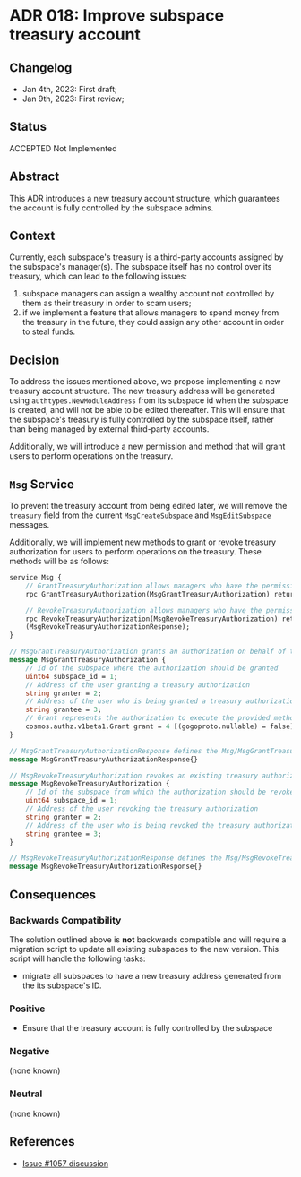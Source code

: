 # ADR 018: Improve subspace treasury account

## Changelog
- Jan 4th, 2023: First draft;
- Jan 9th, 2023: First review;

## Status

ACCEPTED Not Implemented

## Abstract

This ADR introduces a new treasury account structure, which guarantees the account is fully controlled by the subspace admins.

## Context

Currently, each subspace's treasury is a third-party accounts assigned by the subspace's manager(s). The subspace itself has no control over its treasury, which can lead to the following issues:
1. subspace managers can assign a wealthy account not controlled by them as their treasury in order to scam users;
2. if we implement a feature that allows managers to spend money from the treasury in the future, they could assign any other account in order to steal funds.

## Decision

To address the issues mentioned above, we propose implementing a new treasury account structure. The new treasury address will be generated using `authtypes.NewModuleAddress` from its subspace id when the subspace is created, and will not be able to be edited thereafter. This will ensure that the subspace's treasury is fully controlled by the subspace itself, rather than being managed by external third-party accounts.

Additionally, we will introduce a new permission and method that will grant users to perform operations on the treasury.

## `Msg` Service

To prevent the treasury account from being edited later, we will remove the `treasury` field from the current `MsgCreateSubspace` and `MsgEditSubspace` messages.

Additionally, we will implement new methods to grant or revoke treasury authorization for users to perform operations on the treasury. These methods will be as follows:

```protobuf
service Msg {
    // GrantTreasuryAuthorization allows managers who have the permission to grant a treasury authorization to a user
    rpc GrantTreasuryAuthorization(MsgGrantTreasuryAuthorization) returns (MsgGrantTreasuryAuthorizationResponse);

    // RevokeTreasuryAuthorization allows managers who have the permission to revoke an existing treasury authorization
    rpc RevokeTreasuryAuthorization(MsgRevokeTreasuryAuthorization) returns
    (MsgRevokeTreasuryAuthorizationResponse);
}

// MsgGrantTreasuryAuthorization grants an authorization on behalf of the treasury to a user
message MsgGrantTreasuryAuthorization {
    // Id of the subspace where the authorization should be granted
    uint64 subspace_id = 1;
    // Address of the user granting a treasury authorization
    string granter = 2;
    // Address of the user who is being granted a treasury authorization
    string grantee = 3;
    // Grant represents the authorization to execute the provided methods
    cosmos.authz.v1beta1.Grant grant = 4 [(gogoproto.nullable) = false];
}

// MsgGrantTreasuryAuthorizationResponse defines the Msg/MsgGrantTreasuryAuthorization response type
message MsgGrantTreasuryAuthorizationResponse{}

// MsgRevokeTreasuryAuthorization revokes an existing treasury authorization from a user
message MsgRevokeTreasuryAuthorization {
    // Id of the subspace from which the authorization should be revoked
    uint64 subspace_id = 1;
    // Address of the user revoking the treasury authorization
    string granter = 2;
    // Address of the user who is being revoked the treasury authorization
    string grantee = 3;
}

// MsgRevokeTreasuryAuthorizationResponse defines the Msg/MsgRevokeTreasuryAuthorization response type
message MsgRevokeTreasuryAuthorizationResponse{}
```

## Consequences

### Backwards Compatibility

The solution outlined above is **not** backwards compatible and will require a migration script to update all existing subspaces to the new version. This script will handle the following tasks:
- migrate all subspaces to have a new treasury address generated from the its subspace's ID.

### Positive

- Ensure that the treasury account is fully controlled by the subspace

### Negative

(none known)

### Neutral

(none known)

## References
- [Issue #1057 discussion](https://github.com/desmos-labs/desmos/pull/1057#discussion_r1059423029)